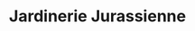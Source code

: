 ---
title: "Jardinerie Jurassienne"
url: /dole/jardinerie-jurassienne/
shop: centre de jardinage
---